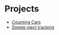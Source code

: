 # Projects
* [Counting Cars](https://github.com/IBM/powerai-counting-cars)
* [Simple oject tracking](https://www.pyimagesearch.com/2018/07/23/simple-object-tracking-with-opencv/)
